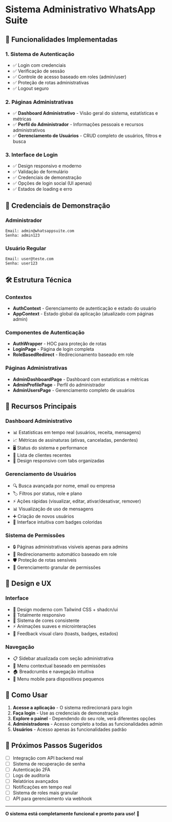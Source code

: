# Sistema Administrativo WhatsApp Suite

## 🚀 Funcionalidades Implementadas

### 1. **Sistema de Autenticação**
- ✅ Login com credenciais
- ✅ Verificação de sessão
- ✅ Controle de acesso baseado em roles (admin/user)
- ✅ Proteção de rotas administrativas
- ✅ Logout seguro

### 2. **Páginas Administrativas**
- ✅ **Dashboard Administrativo** - Visão geral do sistema, estatísticas e métricas
- ✅ **Perfil do Administrador** - Informações pessoais e recursos administrativos
- ✅ **Gerenciamento de Usuários** - CRUD completo de usuários, filtros e busca

### 3. **Interface de Login**
- ✅ Design responsivo e moderno
- ✅ Validação de formulário
- ✅ Credenciais de demonstração
- ✅ Opções de login social (UI apenas)
- ✅ Estados de loading e erro

## 🔐 Credenciais de Demonstração

### Administrador
```
Email: admin@whatsappsuite.com
Senha: admin123
```

### Usuário Regular
```
Email: user@teste.com
Senha: user123
```

## 🛠 Estrutura Técnica

### Contextos
- **AuthContext** - Gerenciamento de autenticação e estado do usuário
- **AppContext** - Estado global da aplicação (atualizado com páginas admin)

### Componentes de Autenticação
- **AuthWrapper** - HOC para proteção de rotas
- **LoginPage** - Página de login completa
- **RoleBasedRedirect** - Redirecionamento baseado em role

### Páginas Administrativas
- **AdminDashboardPage** - Dashboard com estatísticas e métricas
- **AdminProfilePage** - Perfil do administrador
- **AdminUsersPage** - Gerenciamento completo de usuários

## 🎯 Recursos Principais

### Dashboard Administrativo
- 📊 Estatísticas em tempo real (usuários, receita, mensagens)
- 📈 Métricas de assinaturas (ativas, canceladas, pendentes)
- 🖥 Status do sistema e performance
- 👥 Lista de clientes recentes
- 📱 Design responsivo com tabs organizadas

### Gerenciamento de Usuários
- 🔍 Busca avançada por nome, email ou empresa
- 🏷 Filtros por status, role e plano
- ⚡ Ações rápidas (visualizar, editar, ativar/desativar, remover)
- 📊 Visualização de uso de mensagens
- ➕ Criação de novos usuários
- 🎨 Interface intuitiva com badges coloridas

### Sistema de Permissões
- 🔒 Páginas administrativas visíveis apenas para admins
- 🚪 Redirecionamento automático baseado em role
- 🛡 Proteção de rotas sensíveis
- 👤 Gerenciamento granular de permissões

## 🎨 Design e UX

### Interface
- 🎯 Design moderno com Tailwind CSS + shadcn/ui
- 📱 Totalmente responsivo
- 🌈 Sistema de cores consistente
- ⚡ Animações suaves e microinterações
- 🎪 Feedback visual claro (toasts, badges, estados)

### Navegação
- 📋 Sidebar atualizada com seção administrativa
- 🔐 Menu contextual baseado em permissões
- 🏠 Breadcrumbs e navegação intuitiva
- 📱 Menu mobile para dispositivos pequenos

## 🚀 Como Usar

1. **Acesse a aplicação** - O sistema redirecionará para login
2. **Faça login** - Use as credenciais de demonstração
3. **Explore o painel** - Dependendo do seu role, verá diferentes opções
4. **Administradores** - Acesso completo a todas as funcionalidades admin
5. **Usuários** - Acesso apenas às funcionalidades padrão

## 🔄 Próximos Passos Sugeridos

- [ ] Integração com API backend real
- [ ] Sistema de recuperação de senha
- [ ] Autenticação 2FA
- [ ] Logs de auditoria
- [ ] Relatórios avançados
- [ ] Notificações em tempo real
- [ ] Sistema de roles mais granular
- [ ] API para gerenciamento via webhook

---

**O sistema está completamente funcional e pronto para uso!** 🎉
